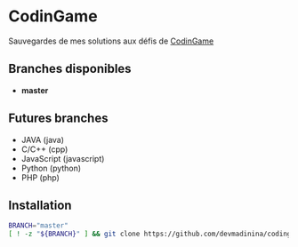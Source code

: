 # CodinGame
Sauvegardes de mes solutions aux défis de [CodinGame](https://www.codingame.com)

## Branches disponibles
 * **master**

## Futures branches
 * JAVA (java)
 * C/C++ (cpp)
 * JavaScript (javascript)
 * Python (python)
 * PHP (php)

## Installation

```sh
BRANCH="master"
[ ! -z "${BRANCH}" ] && git clone https://github.com/devmadinina/codingame -b ${BRANCH} codingame/codingame.${BRANCH}
```

